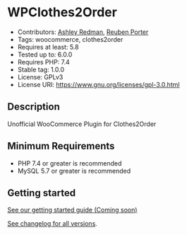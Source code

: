 # WPClothes2Order

-   Contributors: [Ashley Redman](https://github.com/AshleyRedman), [Reuben Porter](https://github.com/ReubenPorter)
-   Tags: woocommerce, clothes2order
-   Requires at least: 5.8
-   Tested up to: 6.0.0
-   Requires PHP: 7.4
-   Stable tag: 1.0.0
-   License: GPLv3
-   License URI: https://www.gnu.org/licenses/gpl-3.0.html

## Description

Unofficial WooCommerce Plugin for Clothes2Order

## Minimum Requirements

-   PHP 7.4 or greater is recommended
-   MySQL 5.7 or greater is recommended

## Getting started

[See our getting started guide (Coming soon)](https://www.wpclothes2order.com/getting-started)

[See changelog for all versions](https://github.com/AshleyRedman/WPClothes2Order/releases).
